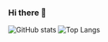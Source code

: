 ### Hi there 👋

![GitHub stats](https://github-readme-stats.vercel.app/api?username=lucasqueiroz23&show_icons=true&theme=aura_dark)
![Top Langs](https://github-readme-stats.vercel.app/api/top-langs/?username=lucasqueiroz23&theme=tokyonight&hide=tcl,shell,pascal,batchfile,purebasic&langs_count=10&layout=compact) 
